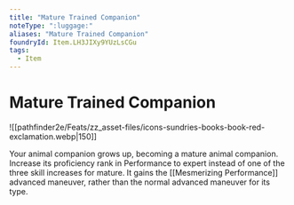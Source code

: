 ```yaml
---
title: "Mature Trained Companion"
noteType: ":luggage:"
aliases: "Mature Trained Companion"
foundryId: Item.LH3JIXy9YUzLsCGu
tags:
  - Item
---
```


# Mature Trained Companion
![[pathfinder2e/Feats/zz_asset-files/icons-sundries-books-book-red-exclamation.webp|150]]

Your animal companion grows up, becoming a mature animal companion. Increase its proficiency rank in Performance to expert instead of one of the three skill increases for mature. It gains the [[Mesmerizing Performance]] advanced maneuver, rather than the normal advanced maneuver for its type.
